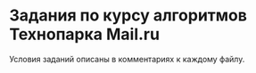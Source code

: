 # Задания по курсу алгоритмов Технопарка Mail.ru

Условия заданий описаны в комментариях к каждому файлу.
